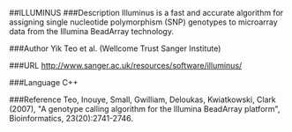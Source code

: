 ##ILLUMINUS
###Description
Illuminus is a fast and accurate algorithm for assigning single nucleotide polymorphism (SNP) genotypes to microarray data from the Illumina BeadArray technology.

###Author
Yik Teo et al. (Wellcome Trust Sanger Institute)

###URL
http://www.sanger.ac.uk/resources/software/illuminus/

###Language
C++

###Reference
Teo, Inouye, Small, Gwilliam, Deloukas, Kwiatkowski, Clark (2007), "A genotype calling algorithm for the Illumina BeadArray platform", Bioinformatics, 23(20):2741-2746.


